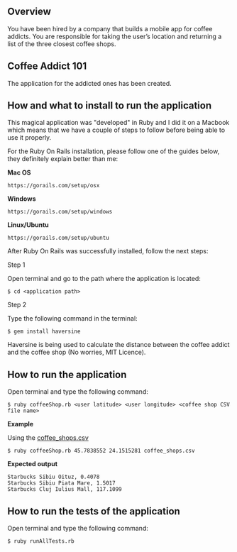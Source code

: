 ## Overview

You have been hired by a company that builds a mobile app for coffee addicts.  You are 
responsible for taking the user’s location and returning a list of the three closest coffee shops.

## Coffee Addict 101

The application for the addicted ones has been created.

## How and what to install to run the application

This magical application was "developed" in Ruby and I did it on a Macbook which means that we have a couple of steps
to follow before being able to use it properly.

For the Ruby On Rails installation, please follow one of the guides below, they definitely explain better than me:

__Mac OS__

`https://gorails.com/setup/osx`

__Windows__

`https://gorails.com/setup/windows`

__Linux/Ubuntu__

`https://gorails.com/setup/ubuntu`

After Ruby On Rails was successfully installed, follow the next steps:

Step 1

Open terminal and go to the path where the application is located:

`$ cd <application path>`

Step 2

Type the following command in the terminal:

`$ gem install haversine`

Haversine is being used to calculate the distance between the coffee addict and the coffee shop (No worries, MIT Licence).

## How to run the application

Open terminal and type the following command:

`$ ruby coffeeShop.rb <user latitude> <user longitude> <coffee shop CSV file name>`

__Example__

Using the [coffee_shops.csv](INeedCoffee/coffee_shops.csv)

`$ ruby coffeeShop.rb 45.7838552 24.1515281 coffee_shops.csv`

__Expected output__

```
Starbucks Sibiu Oituz, 0.4078
Starbucks Sibiu Piata Mare, 1.5017
Starbucks Cluj Iulius Mall, 117.1099
```

## How to run the tests of the application

Open terminal and type the following command:

`$ ruby runAllTests.rb`

